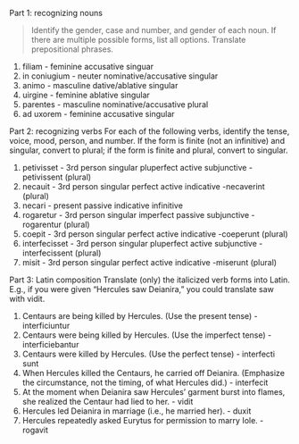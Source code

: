 Part 1: recognizing nouns
>Identify the gender, case and number, and gender of each noun. If there are multiple possible forms, list all options. Translate prepositional phrases.

1. filiam - feminine accusative singuar
1. in coniugium - neuter nominative/accusative singular
1. animo - masculine dative/ablative singular
1. uirgine - feminine ablative singular
1. parentes - masculine nominative/accusative plural
1. ad uxorem - feminine accusative singular


Part 2: recognizing verbs
For each of the following verbs, identify the tense, voice, mood, person, and number.
If the form is finite (not an infinitive) and singular, convert to plural; if the form is finite and plural, convert to singular.

1. petivisset - 3rd person singular pluperfect active subjunctive 
-petivissent (plural)
1. necauit - 3rd person singular perfect active indicative
-necaverint (plural)
1. necari - present passive indicative infinitive
1. rogaretur - 3rd person singular imperfect passive subjunctive
-rogarentur (plural)
1. coepit - 3rd person singular perfect active indicative
-coeperunt (plural)
1. interfecisset - 3rd person singular pluperfect active subjunctive
-interfecissent (plural)
1. misit - 3rd person singular perfect active indicative
-miserunt (plural)


Part 3: Latin composition
Translate (only) the italicized verb forms into Latin. E.g., if you were given “Hercules saw Deianira,” you could translate saw with vidit.

1. Centaurs are being killed by Hercules. (Use the present tense) - interficiuntur
1. Centaurs were being killed by Hercules. (Use the imperfect tense) - interficiebantur
1. Centaurs were killed by Hercules. (Use the perfect tense) - interfecti sunt
1. When Hercules killed the Centaurs, he carried off Deianira. (Emphasize the circumstance, not the timing, of what Hercules did.) - interfecit
1. At the moment when Deianira saw Hercules’ garment burst into flames, she realized the Centaur had lied to her. - vidit
1. Hercules led Deianira in marriage (i.e., he married her). - duxit
1. Hercules repeatedly asked Eurytus for permission to marry Iole. - rogavit
